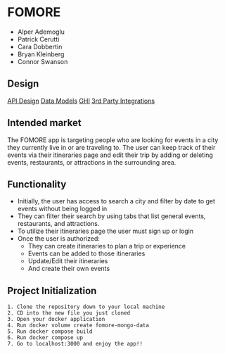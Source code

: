 # FOMORE

- Alper Ademoglu
- Patrick Cerutti
- Cara Dobbertin
- Bryan Kleinberg
- Connor Swanson



## Design

[API Design](https://gitlab.com/patcerutti23/module3-project-gamma/-/blob/main/docs/api-design.md)
[Data Models](url)
[GHI](url)
[3rd Party Integrations](url)

## Intended market

The FOMORE app is targeting people who are looking for events in a city they currently live in or are traveling to. The user can keep track of their events via their itineraries page and edit their trip by adding or deleting events, restaurants, or attractions in the surrounding area. 

## Functionality

- Initially, the user has access to search a city and filter by date to get events without being logged in 
- They can filter their search by using tabs that list general events, restaurants, and attractions. 
- To utilize their itineraries page the user must sign up or login
- Once the user is authorized:
    - They can create itineraries to plan a trip or experience
    - Events can be added to those itineraries
    - Update/Edit their itineraries
    - And create their own events

## Project Initialization
    1. Clone the repository down to your local machine
    2. CD into the new file you just cloned
    3. Open your docker application
    4. Run docker volume create fomore-mongo-data
    5. Run docker compose build
    6. Run docker compose up
    7. Go to localhost:3000 and enjoy the app!!



